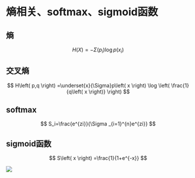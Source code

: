 # 熵相关、softmax、sigmoid函数

## 熵

$$
H\left( X \right) =-\Sigma \left( p_i \right) \log p\left( x_i \right)
$$

## 交叉熵

$$
H\left( p,q \right) =\underset{x}{\Sigma}p\left( x \right) \log \left( \frac{1}{q\left( x \right)} \right)
$$

## softmax

$$
S_i=\frac{e^{zi}}{\Sigma _{i=1}^{n}e^{zi}}
$$

## sigmoid函数

$$
S\left( x \right) =\frac{1}{1+e^{-x}}
$$



![](https://moonstarimg.oss-cn-hangzhou.aliyuncs.com/picgo_img/20210907170058.png)

